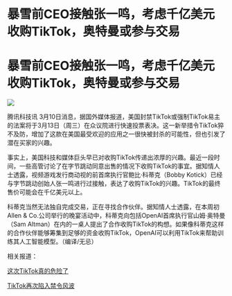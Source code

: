 # 暴雪前CEO接触张一鸣，考虑千亿美元收购TikTok，奥特曼或参与交易

# 暴雪前CEO接触张一鸣，考虑千亿美元收购TikTok，奥特曼或参与交易

![](https://inews.gtimg.com/om_bt/Op_MQMoFHKUoNUTJ3fAyGgbsK4zUbTtPjLHSAXgnI4JOoAA/1000)

腾讯科技讯
3月10日消息，据国外媒体报道，美国封禁TikTok或强制TikTok易主的法案将于3月13日（周三）在众议院进行快速投票表决。这一新举措令TikTok猝不及防，增加了这款在美国最受欢迎的应用之一很快被封杀的可能性，但也引发了潜在买家的兴趣。

事实上，美国科技和媒体巨头早已对收购TikTok传递出浓厚的兴趣。最近一段时间，一些高管讨论了在字节跳动同意出售的情况下收购TikTok的事宜。据知情人士透露，视频游戏发行商动视的前首席执行官鲍比·科蒂克（Bobby
Kotick）已经与字节跳动创始人张一鸣进行过接触，表达了收购TikTok的兴趣。TikTok的最终售价可能会在千亿美元以上。

科蒂克当然无法独自完成交易，正在寻找合作伙伴。据知情人士透露，在本周初Allen &
Co.公司举行的晚宴活动中，科蒂克向包括OpenAI首席执行官山姆·奥特曼（Sam
Altman）在内的一桌人提出了合作收购TikTok的构想。如果像科蒂克这样的合作伙伴能够筹集到足够的资金收购TikTok，OpenAI可以利用TikTok来帮助训练其人工智能模型。（编译/无忌）

相关报道：

[这次TikTok真的危险了 ](https://news.qq.com/rain/a/20240309A07E4N00)

[TikTok再次陷入禁令风波 ](https://news.qq.com/rain/a/20240309A06ADZ00)

